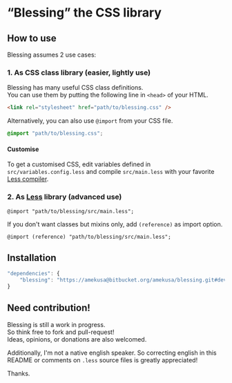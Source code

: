 # “Blessing” the CSS library

## How to use
Blessing assumes 2 use cases:

### 1. As CSS class library (easier, lightly use)
Blessing has many useful CSS class definitions.  
You can use them by putting the following line in `<head>` of your HTML.

```html
<link rel="stylesheet" href="path/to/blessing.css" />
```

Alternatively, you can also use `@import` from your CSS file.

```css
@import "path/to/blessing.css";
```

#### Customise
To get a customised CSS, edit variables defined in `src/variables.config.less` and compile `src/main.less` with your favorite [Less compiler](http://lesscss.org/usage/#online-less-compilers).

### 2. As [Less](http://lesscss.org/) library (advanced use)

```less
@import "path/to/blessing/src/main.less";
```

If you don't want classes but mixins only, add `(reference)` as import option.

```less
@import (reference) "path/to/blessing/src/main.less";
```

## Installation
```js
"dependencies": {
	"blessing": "https://amekusa@bitbucket.org/amekusa/blessing.git#dev"
}
```

## Need contribution!
Blessing is still a work in progress.  
So think free to fork and pull-request!  
Ideas, opinions, or donations are also welcomed.  

Additionally, I'm not a native english speaker.
So correcting english in this README or comments on `.less` source files is greatly appreciated!

Thanks.
